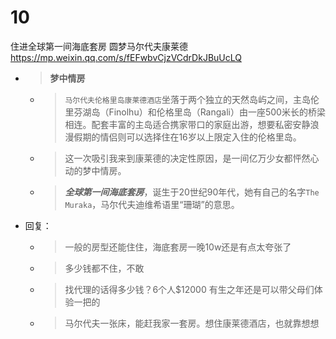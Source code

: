 
# 10

住进全球第一间海底套房 圆梦马尔代夫康莱德 https://mp.weixin.qq.com/s/fEFwbvCjzVCdrDkJBuUcLQ
- > **梦中情房**
  * > `马尔代夫伦格里岛康莱德酒店`坐落于两个独立的天然岛屿之间，主岛伦里芬湖岛（Finolhu）和伦格里岛（Rangali）由一座500米长的桥梁相连。配套丰富的主岛适合携家带口的家庭出游，想要私密安静浪漫假期的情侣则可以选择住在16岁以上限定入住的伦格里岛。
  * > 这一次吸引我来到康莱德的决定性原因，是一间亿万少女都怦然心动的梦中情房。
  * > ***全球第一间海底套房***，诞生于20世纪90年代，她有自己的名字`The Muraka`，马尔代夫迪维希语里“珊瑚”的意思。
- 回复：
  * > 一般的房型还能住住，海底套房一晚10w还是有点太夸张了
  * > 多少钱都不住，不敢
  * > 找代理的话得多少钱？6个人$12000  有生之年还是可以带父母们体验一把的
  * > 马尔代夫一张床，能赶我家一套房。想住康莱德酒店，也就靠想想
